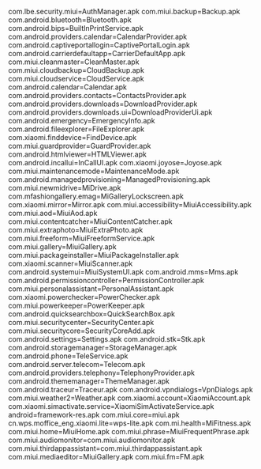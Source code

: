 com.lbe.security.miui=AuthManager.apk
com.miui.backup=Backup.apk
com.android.bluetooth=Bluetooth.apk
com.android.bips=BuiltInPrintService.apk
com.android.providers.calendar=CalendarProvider.apk
com.android.captiveportallogin=CaptivePortalLogin.apk
com.android.carrierdefaultapp=CarrierDefaultApp.apk
com.miui.cleanmaster=CleanMaster.apk
com.miui.cloudbackup=CloudBackup.apk
com.miui.cloudservice=CloudService.apk
com.android.calendar=Calendar.apk
com.android.providers.contacts=ContactsProvider.apk
com.android.providers.downloads=DownloadProvider.apk
com.android.providers.downloads.ui=DownloadProviderUi.apk
com.android.emergency=EmergencyInfo.apk
com.android.fileexplorer=FileExplorer.apk
com.xiaomi.finddevice=FindDevice.apk
com.miui.guardprovider=GuardProvider.apk
com.android.htmlviewer=HTMLViewer.apk
com.android.incallui=InCallUI.apk
com.xiaomi.joyose=Joyose.apk
com.miui.maintenancemode=MaintenanceMode.apk
com.android.managedprovisioning=ManagedProvisioning.apk
com.miui.newmidrive=MiDrive.apk
com.mfashiongallery.emag=MiGalleryLockscreen.apk
com.xiaomi.mirror=Mirror.apk
com.miui.accessibility=MiuiAccessibility.apk
com.miui.aod=MiuiAod.apk
com.miui.contentcatcher=MiuiContentCatcher.apk
com.miui.extraphoto=MiuiExtraPhoto.apk
com.miui.freeform=MiuiFreeformService.apk
com.miui.gallery=MiuiGallery.apk
com.miui.packageinstaller=MiuiPackageInstaller.apk
com.xiaomi.scanner=MiuiScanner.apk
com.android.systemui=MiuiSystemUI.apk
com.android.mms=Mms.apk
com.android.permissioncontroller=PermissionController.apk
com.miui.personalassistant=PersonalAssistant.apk
com.xiaomi.powerchecker=PowerChecker.apk
com.miui.powerkeeper=PowerKeeper.apk
com.android.quicksearchbox=QuickSearchBox.apk
com.miui.securitycenter=SecurityCenter.apk
com.miui.securitycore=SecurityCoreAdd.apk
com.android.settings=Settings.apk
com.android.stk=Stk.apk
com.android.storagemanager=StorageManager.apk
com.android.phone=TeleService.apk
com.android.server.telecom=Telecom.apk
com.android.providers.telephony=TelephonyProvider.apk
com.android.thememanager=ThemeManager.apk
com.android.traceur=Traceur.apk
com.android.vpndialogs=VpnDialogs.apk
com.miui.weather2=Weather.apk
com.xiaomi.account=XiaomiAccount.apk
com.xiaomi.simactivate.service=XiaomiSimActivateService.apk
android=framework-res.apk
com.miui.core=miui.apk
cn.wps.moffice_eng.xiaomi.lite=wps-lite.apk
com.mi.health=MiFitness.apk
com.miui.home=MiuiHome.apk
com.miui.phrase=MiuiFrequentPhrase.apk
com.miui.audiomonitor=com.miui.audiomonitor.apk
com.miui.thirdappassistant=com.miui.thirdappassistant.apk
com.miui.mediaeditor=MiuiGallery.apk
com.miui.fm=FM.apk
